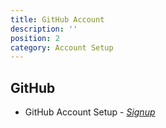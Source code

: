 ```yaml
---
title: GitHub Account 
description: ''
position: 2
category: Account Setup
---
```


## GitHub

 - GitHub Account Setup  - *[Signup](https://github.com/)*